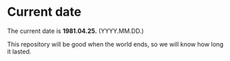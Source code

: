 # Current date

The current date is **1981.04.25.** (YYYY.MM.DD.)

This repository will be good when the world ends, so we will know how long it lasted.